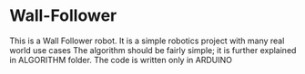 # Wall-Follower
This is a Wall Follower robot.
It is a simple robotics project with many real world use cases
The algorithm should be fairly simple; it is further explained in ALGORITHM folder.
The code is written only in ARDUINO
